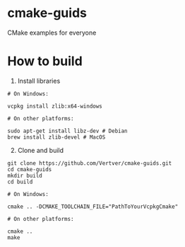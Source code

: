 # cmake-guids
CMake examples for everyone

# How to build

1. Install libraries
```
# On Windows:

vcpkg install zlib:x64-windows

# On other platforms:

sudo apt-get install libz-dev # Debian
brew install zlib-devel # MacOS
```

2. Clone and build
```
git clone https://github.com/Vertver/cmake-guids.git
cd cmake-guids
mkdir build
cd build

# On Windows:

cmake .. -DCMAKE_TOOLCHAIN_FILE="PathToYourVcpkgCmake"

# On other platforms:

cmake ..
make
```

